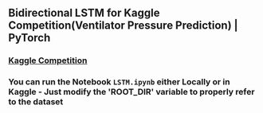  Bidirectional LSTM for Kaggle Competition(Ventilator Pressure Prediction) | PyTorch
---------------------

### [Kaggle Competition](https://www.kaggle.com/competitions/ventilator-pressure-prediction/overview)

### You can run the Notebook `LSTM.ipynb`  either Locally or in Kaggle - Just modify the 'ROOT_DIR' variable to properly refer to the dataset

